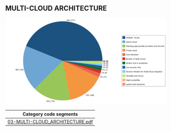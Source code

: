 ## MULTI-CLOUD ARCHITECTURE

![MULTI-CLOUD ARCHITECTURE](img/category_multi_cloud_architecture.png)




|Category code segments                                          | 
|:--------------------------------------------------------------:|
|[03-MULTI-CLOUD_ARCHITECTURE.pdf](code_segments/03-MULTI-CLOUD_ARCHITECTURE.pdf)| 